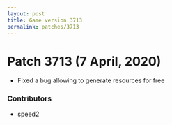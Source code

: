 ```yaml
---
layout: post
title: Game version 3713
permalink: patches/3713
---
```


# Patch 3713 (7 April, 2020)

- Fixed a bug allowing to generate resources for free

### Contributors

- speed2
